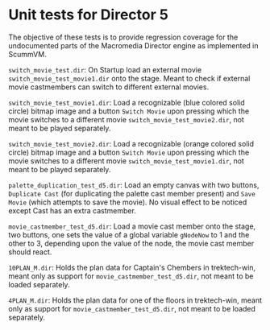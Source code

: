 Unit tests for Director 5
=========================

The objective of these tests is to provide regression coverage for the undocumented parts of the Macromedia Director engine as implemented in ScummVM.

`switch_movie_test.dir`: On Startup load an external movie `switch_movie_test_movie1.dir` onto the stage. Meant to check if external movie castmembers can switch to different external movies.

`switch_movie_test_movie1.dir`: Load a recognizable (blue colored solid circle) bitmap image and a button `Switch Movie` upon pressing which the movie switches to a different movie `switch_movie_test_movie2.dir`, not meant to be played separately.

`switch_movie_test_movie2.dir`: Load a recognizable (orange colored solid circle) bitmap image and a button `Switch Movie` upon pressing which the movie switches to a different movie `switch_movie_test_movie1.dir`, not meant to be played separately.

`palette_duplication_test_d5.dir`: Load an empty canvas with two buttons, `Duplicate Cast` (for duplicating the palette cast member present) and `Save Movie` (which attempts to save the movie). No visual effect to be noticed except Cast has an extra castmember.

`movie_castmember_test_d5.dir`: Load a movie cast member onto the stage, two buttons, one sets the value of a global variable `gNodeNow` to 1 and the other to 3, depending upon the value of the node, the movie cast member should react.

`10PLAN_M.dir`: Holds the plan data for Captain's Chembers in trektech-win, meant only as support for `movie_castmember_test_d5.dir`, not meant to be loaded separately.

`4PLAN_M.dir`: Holds the plan data for one of the floors in trektech-win, meant only as support for `movie_castmember_test_d5.dir`, not meant to be loaded separately.
